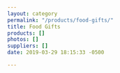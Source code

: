 ```yaml
---
layout: category
permalink: "/products/food-gifts/"
title: Food Gifts
products: []
photos: []
suppliers: []
date: 2019-03-29 18:15:33 -0500

---
```

